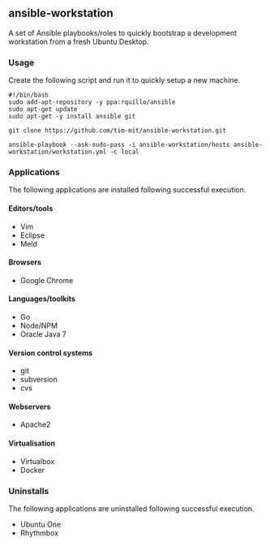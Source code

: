## ansible-workstation
A set of Ansible playbooks/roles to quickly bootstrap a development workstation from a fresh Ubuntu Desktop.

### Usage
Create the following script and run it to quickly setup a new machine.

```shell
#!/bin/bash
sudo add-apt-repository -y ppa:rquillo/ansible
sudo apt-get update
sudo apt-get -y install ansible git

git clone https://github.com/tim-mit/ansible-workstation.git

ansible-playbook --ask-sudo-pass -i ansible-workstation/hosts ansible-workstation/workstation.yml -c local
```

### Applications
The following applications are installed following successful execution.

#### Editors/tools
+ Vim
+ Eclipse
+ Meld 

#### Browsers
+ Google Chrome

#### Languages/toolkits
+ Go
+ Node/NPM
+ Oracle Java 7

#### Version control systems
+ git
+ subversion
+ cvs

#### Webservers
+ Apache2

#### Virtualisation
+ Virtualbox
+ Docker

### Uninstalls
The following applications are uninstalled following successful execution.

+ Ubuntu One
+ Rhythmbox
